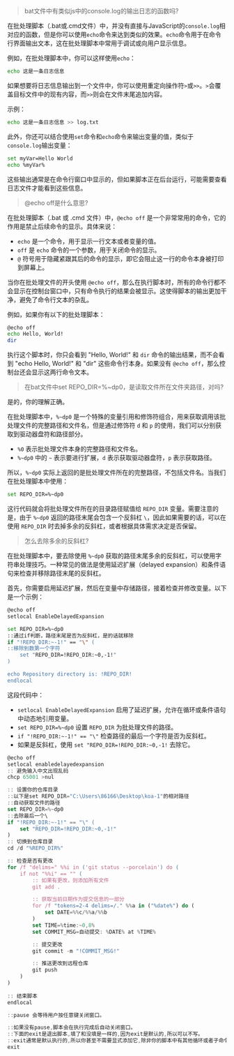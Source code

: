 > bat文件中有类似js中的console.log的输出日志的函数吗?

在批处理脚本（.bat或.cmd文件）中，并没有直接与JavaScript的`console.log`相对应的函数，但是你可以使用`echo`命令来达到类似的效果。`echo`命令用于在命令行界面输出文本，这在批处理脚本中常用于调试或向用户显示信息。

例如，在批处理脚本中，你可以这样使用`echo`：

```sh
echo 这是一条日志信息
```

如果想要将日志信息输出到一个文件中，你可以使用重定向操作符`>`或`>>`。`>`会覆盖目标文件中的现有内容，而`>>`则会在文件末尾追加内容。

示例：

```sh
echo 这是一条日志信息 >> log.txt
```

此外，你还可以结合使用`set`命令和`echo`命令来输出变量的值，类似于`console.log`输出变量：

```sh
set myVar=Hello World
echo %myVar%
```

这些输出通常是在命令行窗口中显示的，但如果脚本正在后台运行，可能需要查看日志文件才能看到这些信息。

> @echo off是什么意思?

在批处理脚本（.bat 或 .cmd 文件）中，`@echo off` 是一个非常常用的命令，它的作用是禁止后续命令的显示。具体来说：

- `echo` 是一个命令，用于显示一行文本或者变量的值。
- `off` 是 `echo` 命令的一个参数，用于关闭命令的显示。
- `@` 符号用于隐藏紧跟其后的命令的显示，即它会阻止这一行的命令本身被打印到屏幕上。

当你在批处理文件的开头使用 `@echo off`，那么在执行脚本时，所有的命令行都不会显示在控制台窗口中，只有命令执行的结果会被显示。这使得脚本的输出更加干净，避免了命令行文本的杂乱。

例如，如果你有以下的批处理脚本：

```sh
@echo off
echo Hello, World!
dir
```

执行这个脚本时，你只会看到 "Hello, World!" 和 `dir` 命令的输出结果，而不会看到 "echo Hello, World!" 和 "dir" 这些命令行本身。如果没有 `@echo off`，那么控制台还会显示这两行命令文本。

> 在bat文件中set REPO_DIR=%~dp0，是读取文件所在文件夹路径，对吗?

是的，你的理解正确。

在批处理脚本中，`%~dp0` 是一个特殊的变量引用和修饰符组合，用来获取调用该批处理文件的完整路径和文件名，但是通过修饰符 `d` 和 `p` 的使用，我们可以分别获取到驱动器盘符和路径部分。

- `%0` 表示批处理文件本身的完整路径和文件名。
- `%~dp0` 中的 `~` 表示要进行扩展，`d` 表示获取驱动器盘符，`p` 表示获取路径。

所以，`%~dp0` 实际上返回的是批处理文件所在的完整路径，不包括文件名。当我们在批处理脚本中使用：

```bash
set REPO_DIR=%~dp0
```

这行代码就会将批处理文件所在的目录路径赋值给 `REPO_DIR` 变量。需要注意的是，由于 `%~dp0` 返回的路径末尾会包含一个反斜杠 `\`，因此如果需要的话，可以在使用 `REPO_DIR` 时去掉多余的反斜杠，或者根据具体需求决定是否保留。

> 怎么去除多余的反斜杠?

在批处理脚本中，要去除使用 `%~dp0` 获取的路径末尾多余的反斜杠，可以使用字符串处理技巧。一种常见的做法是使用延迟扩展（delayed expansion）和条件语句来检查并移除路径末尾的反斜杠。

首先，你需要启用延迟扩展，然后在变量中存储路径，接着检查并修改变量。以下是一个示例：

```sh
@echo off
setlocal EnableDelayedExpansion

set REPO_DIR=%~dp0
::通过if判断，路径末尾是否为反斜杠，是的话就移除
if "!REPO_DIR:~-1!" == "\" (
::移除到数第一个字符
    set "REPO_DIR=!REPO_DIR:~0,-1!"
)

echo Repository directory is: !REPO_DIR!
endlocal
```

这段代码中：

- `setlocal EnableDelayedExpansion` 启用了延迟扩展，允许在循环或条件语句中动态地引用变量。
- `set REPO_DIR=%~dp0` 设置 `REPO_DIR` 为批处理文件的路径。
- `if "!REPO_DIR:~-1!" == "\"` 检查路径的最后一个字符是否为反斜杠。
- 如果是反斜杠，使用 `set "REPO_DIR=!REPO_DIR:~0,-1!` 去除它。









```javascript
@echo off
setlocal enabledelayedexpansion
:: 避免输入中文出现乱码
chcp 65001 >nul

:: 设置你的仓库目录
::以下是set REPO_DIR="C:\Users\86166\Desktop\koa-1"的相对路径
::自动获取文件的路径
set REPO_DIR=%~dp0
::去除最后一个\
if "!REPO_DIR:~-1!" == "\" (
    set "REPO_DIR=!REPO_DIR:~0,-1!"
)
:: 切换到仓库目录
cd /d "%REPO_DIR%"

:: 检查是否有更改
for /f "delims=" %%i in ('git status --porcelain') do (
    if not "%%i" == "" (
        :: 如果有更改，则添加所有文件
        git add .

        :: 获取当前日期作为提交信息的一部分
        for /f "tokens=2-4 delims=/." %%a in ("%date%") do (
            set DATE=%%c/%%a/%%b
        )
        set TIME=%time:~0,8%
        set COMMIT_MSG=自动提交: %DATE% at %TIME%

        :: 提交更改
        git commit -m "!COMMIT_MSG!"

        :: 推送更改到远程仓库
        git push 
    )
)
 
:: 结束脚本
endlocal

::pause 会等待用户按任意键关闭窗口。

::如果没有pause,脚本会在执行完成后自动关闭窗口。
::下面的exit是退出脚本,填了和没填是一样的,因为exit是默认的,所以可以不写。
::exit通常是默认执行的,所以你甚至不需要显式添加它,除非你的脚本中有其他循环或者子命令可能会继续运行。
exit
```


